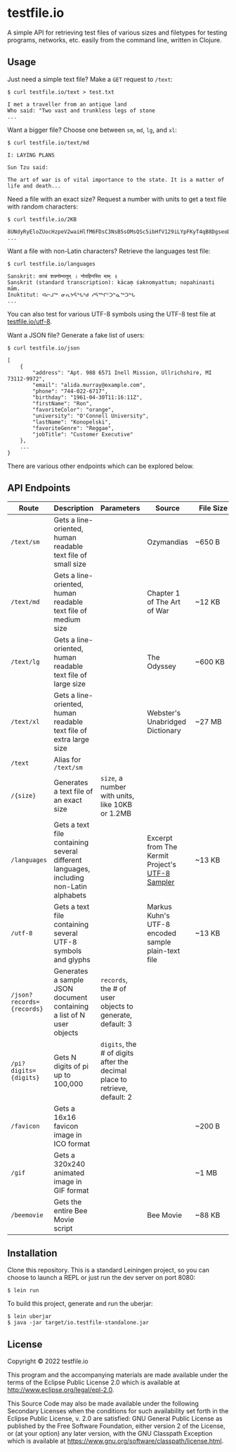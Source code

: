 # testfile.io

A simple API for retrieving test files of various sizes and filetypes for testing programs, networks, etc. easily from the command line, written in Clojure.

## Usage

Just need a simple text file? Make a `GET` request to `/text`:

    $ curl testfile.io/text > test.txt

    I met a traveller from an antique land
    Who said: "Two vast and trunkless legs of stone
    ...

Want a bigger file? Choose one between `sm`, `md`, `lg`, and `xl`:

    $ curl testfile.io/text/md

    I: LAYING PLANS

    Sun Tzu said:

    The art of war is of vital importance to the state. It is a matter of life and death...

Need a file with an exact size? Request a number with units to get a text file with random characters:

    $ curl testfile.io/2KB

    8UNdyRyEloZUocHzpeV2waiHlfM6FDsC3NsB5sOMsQSc5ibHfV129iLYpFKyT4qB8DgseoD2YgdLExF
    ...

Want a file with non-Latin characters? Retrieve the languages test file:

    $ curl testfile.io/languages

    Sanskrit: काचं शक्नोम्यत्तुम् । नोपहिनस्ति माम् ॥
    Sanskrit (standard transcription): kācaṃ śaknomyattum; nopahinasti mām.
    Inuktitut: ᐊᓕᒍᖅ ᓂᕆᔭᕌᖓᒃᑯ ᓱᕋᙱᑦᑐᓐᓇᖅᑐᖓ
    ...

You can also test for various UTF-8 symbols using the UTF-8 test file at [testfile.io/utf-8](http://testfile.io/utf-8).

Want a JSON file? Generate a fake list of users:

    $ curl testfile.io/json

    [
        {
            "address": "Apt. 988 6571 Inell Mission, Ullrichshire, MI 73112-9972",
            "email": "alida.murray@example.com",
            "phone": "744-022-6717",
            "birthday": "1961-04-30T11:16:11Z",
            "firstName": "Ron",
            "favoriteColor": "orange",
            "university": "O'Connell University",
            "lastName": "Konopelski",
            "favoriteGenre": "Reggae",
            "jobTitle": "Customer Executive"
        },
        ...
    }

There are various other endpoints which can be explored below.

## API Endpoints

| Route | Description | Parameters | Source | &nbsp;&nbsp;File&nbsp;Size&nbsp;&nbsp; | Link |
| --- | --- | --- | --- | --- | --- |
| `/text/sm` | Gets a line-oriented, human readable text file of small size |  | Ozymandias | ~650 B | [Link](http://testfile.io/text/sm) |
| `/text/md` | Gets a line-oriented, human readable text file of medium size |  | Chapter 1 of The Art of War | ~12 KB | [Link](http://testfile.io/text/md) |
| `/text/lg` | Gets a line-oriented, human readable text file of large size |  | The Odyssey | ~600 KB | [Link](http://testfile.io/text/lg) |
| `/text/xl` | Gets a line-oriented, human readable text file of extra large size |  | Webster's Unabridged Dictionary | ~27 MB | [Link](http://testfile.io/text/xl) |
| `/text` | Alias for `/text/sm` |  |  |  | [Link](http://testfile.io/text) |
| `/{size}` | Generates a text file of an exact size | `size`, a number with units, like 10KB or 1.2MB |  |  | [Link](http://testfile.io/2.1KB) |
| `/languages` | Gets a text file containing several different languages, including non-Latin alphabets |  | Excerpt from The Kermit Project's [UTF-8 Sampler](https://kermitproject.org/utf8.html) | ~13 KB | [Link](http://testfile.io/languages) |
| `/utf-8` | Gets a text file containing several UTF-8 symbols and glyphs |  | Markus Kuhn's UTF-8 encoded sample plain-text file | ~13 KB | [Link](http://testfile.io/utf-8) |
| `/json?records={records}` | Generates a sample JSON document containing a list of N user objects | `records`, the # of user objects to generate, default: 3 |  |  | [Link](http://testfile.io/json) |
| `/pi?digits={digits}` | Gets N digits of pi up to 100,000 | `digits`, the # of digits after the decimal place to retrieve, default: 2 |  |  | [Link](http://testfile.io/pi?digits=25) |
| `/favicon` | Gets a 16x16 favicon image in ICO format |  |  | ~200 B | [Link](http://testfile.io/favicon) |
| `/gif` | Gets a 320x240 animated image in GIF format |  |  | ~1 MB | [Link](http://testfile.io/gif) |
| `/beemovie` | Gets the entire Bee Movie script |  | Bee Movie | ~88 KB | [Link](http://testfile.io/beemovie) |

## Installation

Clone this repository. This is a standard Leiningen project, so you can choose to launch a REPL or just run the dev server on port 8080:

    $ lein run

To build this project, generate and run the uberjar:

    $ lein uberjar
    $ java -jar target/io.testfile-standalone.jar

## License

Copyright © 2022 testfile.io

This program and the accompanying materials are made available under the
terms of the Eclipse Public License 2.0 which is available at
http://www.eclipse.org/legal/epl-2.0.

This Source Code may also be made available under the following Secondary
Licenses when the conditions for such availability set forth in the Eclipse
Public License, v. 2.0 are satisfied: GNU General Public License as published by
the Free Software Foundation, either version 2 of the License, or (at your
option) any later version, with the GNU Classpath Exception which is available
at https://www.gnu.org/software/classpath/license.html.
